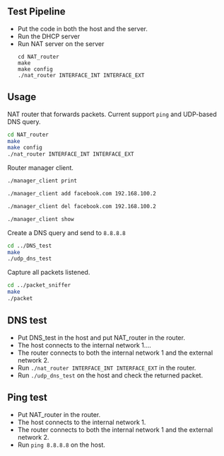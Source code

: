 ## Test Pipeline

- Put the code in both the host and the server.
- Run the DHCP server
- Run NAT server on the server
  ```
  cd NAT_router
  make
  make config
  ./nat_router INTERFACE_INT INTERFACE_EXT
  ```
## Usage

NAT router that forwards packets. Current support `ping` and UDP-based DNS query.
```bash
cd NAT_router
make
make config
./nat_router INTERFACE_INT INTERFACE_EXT
```

Router manager client.
```bash
./manager_client print

./manager_client add facebook.com 192.168.100.2

./manager_client del facebook.com 192.168.100.2

./manager_client show
```


Create a DNS query and send to `8.8.8.8`
```bash
cd ../DNS_test
make
./udp_dns_test
```

Capture all packets listened.
```bash
cd ../packet_sniffer
make
./packet
```

## DNS test
- Put DNS_test in the host and put NAT_router in the router.
- The host connects to the internal network 1....
- The router connects to both the internal network 1 and the external network 2.
- Run `./nat_router INTERFACE_INT INTERFACE_EXT` in the router.
- Run `./udp_dns_test` on the host and check the returned packet.


## Ping test
- Put NAT_router in the router.
- The host connects to the internal network 1.
- The router connects to both the internal network 1 and the external network 2.
- Run `ping 8.8.8.8` on the host.
  


